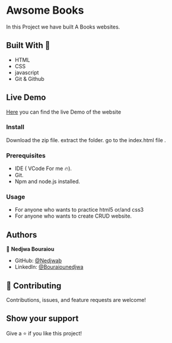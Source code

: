 
# Awsome Books

In this Project we have built A Books websites.

## Built With 🔨

- HTML
- CSS
- javascript
- Git & Github

## Live Demo
[Here](https://nedjwab.github.io/Awsome-books-ES6/) you can find the live Demo of the website

### Install
Download the zip file.
extract the folder.
go to the index.html file .


### Prerequisites

- IDE (  VCode For me 🔥).
- Git.
- Npm and node.js installed.


### Usage

- For anyone who wants to practice html5 or/and css3
- For anyone who wants to create CRUD website.

## Authors

👤 **Nedjwa Bouraiou**

- GitHub: [@Nedjwab](https://github.com/nedjwab)
- LinkedIn: [@Bouraiounedjwa](https://www.linkedin.com/feed/)



## 🤝 Contributing

Contributions, issues, and feature requests are welcome!

## Show your support

Give a ⭐️ if you like this project!


 
